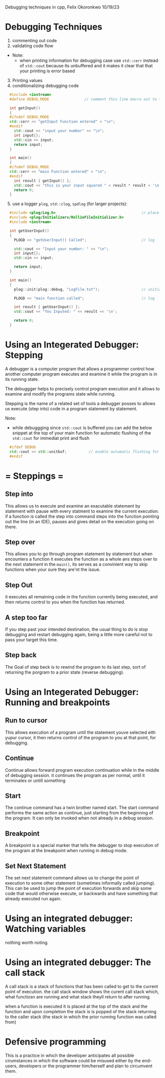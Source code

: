 Debugging techniques in cpp,
Felix Okoronkwo 10/19/23

 Debugging Techniques
=========================================================================
1) commenting out code
2) validating code flow
- Note:
  - when printing information for debugging case use `std::cerr` instead of `std::cout`
    because its unbuffered and it makes it clear that that your printing is error based

3) Printing values
4) conditionalizing debugging code
```cpp
  #include <iostream>
  #define DEBUG_MODE                // comment this line macro out to turn of debug mode

  int getInput()
  {
  #ifndef DEBUG_MODE
  std::cerr << "getInput Function entered" < "\n";
  #endif
    std::cout << "input your number" << "\n";
    int input{};
    std::cin >> input;
    return input;
  }

  int main()
  {
  #ifndef DEBUG_MODE
  std::cerr << "main Function entered" < "\n";
  #endif
    int result { getInput() };
    std::cout << "this is your input squared " < result * result < '\n';
    return 0;
  }
```

5) use a logger `plog`, `std::clog`, `spdlog` (for larger projects):
```cpp
  #include <plog/Log.h>                                       // place headers
  #include <plog/Initializers/RollinFileInitializer.h>
  #include <iostream>

  int getUserInput()
  {
    PLOGD << "getUserInput() Called";                         // log

    std::cout << "Input your number: " << "\n";
    int input{};
    std::cin >> input;

    return input;
  }

  int main()
  {
    plog::init(plog::debug, "LogFile.txt");                   // initialize logger

    PLOGD << "main function called";                          // log

    int result { getUserInput() };
    std::cout << "You Inputed: " << result << '\n';

    return 0;
  }
```

 Using an Integerated Debugger: Stepping
=========================================================================
A debugger is a computer program that allows a programmer control how another computer program
executes and examine it while the program is in its running state.

The debuggger helps to precisely control program execution and it allows to examine and modify the
programs state while running.

Stepping is the name of a related set of tools a debugger posses to allows us execute (step into)
code in a program statement by statement.

Note:
- while debuggging since `std::cout` is buffered you can add the below snippet at the top of your main
  function for automatic flushing of the `std::cout` for immediat print and flush
```cpp
  #ifdef DEBUG
  std::cout << std::unitbuf;          // enable automatic flushing for std::cout
  #endif
```

= Steppings =
=========================================================================
Step into
-----------------------------------------------
This allows us to execute and examine an exacutable statement by statement with pause with every
statment to examine the current execution. if a function is called the step into command steps into
the function pointing out the line (in an IDE), pauses and gives detail on the execution going on there.

Step over
-----------------------------------------------
This allows you to go through program statement by statement but when encounters a function it executes
the function as a whole ans steps over to the next statement in the `main()`, its serves as a convinient
way to skip functions when your sure they are'nt the issue.

Step Out
-----------------------------------------------
it executes all remaining code in the function currently being executed, and then returns control to
you when the function has returned.

A step too far
-----------------------------------------------
If you step past your intended destination, the usual thing to do is stop debugging and restart debugging
again, being a little more careful not to pass your target this time.

Step back
-----------------------------------------------
The Goal of step beck is to rewind the program to its last step, sort of returning the porgram to a prior
state (reverse debugging).


 Using an Integerated Debugger: Running and breakpoints
=========================================================================
Run to cursor
-----------------------------------------------
This allows execution of a program until the statement youve selected eith yupur cursor,
it then returns control of the program to you at that point, for debugging.

Continue
-----------------------------------------------
Continue allows forward program execution continuation while in the middle of debugging session.
it continues the program as per normal, until it terminates or untill something

Start
-----------------------------------------------
The continue command has a twin brother named start. The start command performs the same action as
continue, just starting from the beginning of the program. It can only be invoked when not already in
a debug session.

Breakpoint
-----------------------------------------------
A breakpoint is a special marker that tells the debugger to stop execution of the program at the
breakpoint when running in debug mode.

Set Next Statement
-----------------------------------------------
The set next statement command allows us to change the point of execution to some other statement
(sometimes informally called jumping).
This can be used to jump the point of execution forwards and skip some code that would otherwise execute,
or backwards and have something that already executed run again.

 Using an integrated debugger: Watching variables
=========================================================================
nothing worth noting.

 Using an integrated debugger: The call stack
=========================================================================
A call stack is a stack of functions that has been called to get to the current point of execution.
the call stack window shows the curent call stack which, what functiosn are running and what stack theyll return to after
running.

when a function is executed it is placed at the top of the stack and the function and upon completion the stack is
is popped of the stack returning to the caller stack (the stack in which the prior running function was called from)

 Defensive programming
=========================================================================
This is a practice in which the developer anticipates all possible cirumstances in which the software could be
misused either by the end-users, developers or the programmer him/herself and plan to circumvent them.


